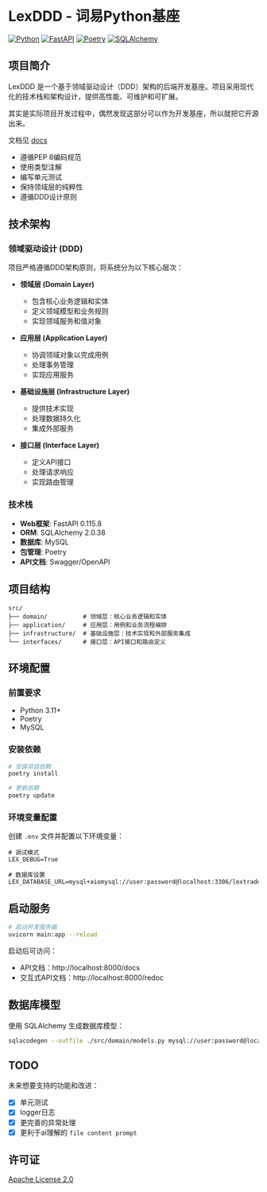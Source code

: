 # LexDDD - 词易Python基座

[![Python](https://img.shields.io/badge/Python-3.11+-blue.svg)](https://www.python.org/)
[![FastAPI](https://img.shields.io/badge/FastAPI-0.115.8-green.svg)](https://fastapi.tiangolo.com/)
[![Poetry](https://img.shields.io/badge/Poetry-Package%20Manager-blue)](https://python-poetry.org/)
[![SQLAlchemy](https://img.shields.io/badge/SQLAlchemy-2.0.38-red)](https://www.sqlalchemy.org/)

## 项目简介

LexDDD 是一个基于领域驱动设计（DDD）架构的后端开发基座。项目采用现代化的技术栈和架构设计，提供高性能、可维护和可扩展。

其实是实际项目开发过程中，偶然发现这部分可以作为开发基座，所以就把它开源出来。

文档见 [docs](./docs/README.md)

- 遵循PEP 8编码规范
- 使用类型注解
- 编写单元测试
- 保持领域层的纯粹性
- 遵循DDD设计原则

## 技术架构

### 领域驱动设计 (DDD)

项目严格遵循DDD架构原则，将系统分为以下核心层次：

- **领域层 (Domain Layer)**
  - 包含核心业务逻辑和实体
  - 定义领域模型和业务规则
  - 实现领域服务和值对象

- **应用层 (Application Layer)**
  - 协调领域对象以完成用例
  - 处理事务管理
  - 实现应用服务

- **基础设施层 (Infrastructure Layer)**
  - 提供技术实现
  - 处理数据持久化
  - 集成外部服务

- **接口层 (Interface Layer)**
  - 定义API接口
  - 处理请求响应
  - 实现路由管理

### 技术栈

- **Web框架**: FastAPI 0.115.8
- **ORM**: SQLAlchemy 2.0.38
- **数据库**: MySQL
- **包管理**: Poetry
- **API文档**: Swagger/OpenAPI

## 项目结构

```
src/
├── domain/          # 领域层：核心业务逻辑和实体
├── application/     # 应用层：用例和业务流程编排
├── infrastructure/  # 基础设施层：技术实现和外部服务集成
└── interfaces/      # 接口层：API接口和路由定义
```

## 环境配置

### 前置要求

- Python 3.11+
- Poetry
- MySQL

### 安装依赖

```bash
# 安装项目依赖
poetry install

# 更新依赖
poetry update
```

### 环境变量配置

创建 `.env` 文件并配置以下环境变量：

```env
# 调试模式
LEX_DEBUG=True

# 数据库设置
LEX_DATABASE_URL=mysql+aiomysql://user:password@localhost:3306/lextrade
```

## 启动服务

```bash
# 启动开发服务器
uvicorn main:app --reload
```

启动后可访问：
- API文档：http://localhost:8000/docs
- 交互式API文档：http://localhost:8000/redoc

## 数据库模型

使用 SQLAlchemy 生成数据库模型：

```bash
sqlacodegen --outfile ./src/domain/models.py mysql://user:password@localhost:3306/lextrade
```

## TODO

未来想要支持的功能和改进：

- [x] 单元测试
- [x] logger日志
- [x] 更完善的异常处理
- [x] 更利于ai理解的 `file content prompt`

## 许可证

[Apache License 2.0](LICENSE)